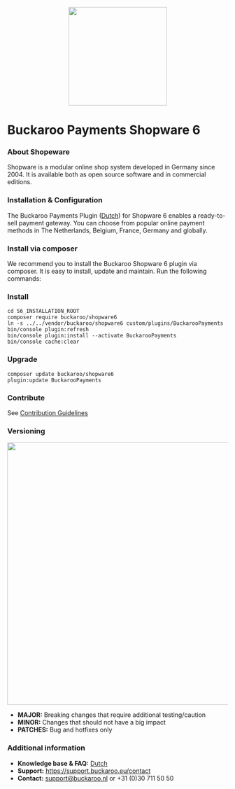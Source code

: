 <p align="center">
  <img src="https://www.buckaroo.nl/media/3216/shopware6-logo.png" width="225px" position="center">
</p>

# Buckaroo Payments Shopware 6

### About Shopeware

Shopware is a modular online shop system developed in Germany since 2004. It is available both as open source software and in commercial editions.

### Installation & Configuration 

The Buckaroo Payments Plugin ([Dutch](https://support.buckaroo.nl/categorieen/plugins/shopware-6)) for Shopware 6 enables a ready-to-sell payment gateway. You can choose from popular online payment methods in The Netherlands, Belgium, France, Germany and globally. 

### Install via composer
We recommend you to install the Buckaroo Shopware 6 plugin via composer. It is easy to install, update and maintain.
Run the following commands:

### Install
```
cd S6_INSTALLATION_ROOT
composer require buckaroo/shopware6
ln -s ../../vendor/buckaroo/shopware6 custom/plugins/BuckarooPayments
bin/console plugin:refresh
bin/console plugin:install --activate BuckarooPayments
bin/console cache:clear
```
### Upgrade
```
composer update buckaroo/shopware6
plugin:update BuckarooPayments
```

### Contribute

See [Contribution Guidelines](CONTRIBUTING.md)

### Versioning 
<p align="left">
  <img src="https://www.buckaroo.nl/media/3212/versioning.png" width="600px" position="center">
</p>

- **MAJOR:** Breaking changes that require additional testing/caution
- **MINOR:** Changes that should not have a big impact 
- **PATCHES:** Bug and hotfixes only 

### Additional information
- **Knowledge base & FAQ:** [Dutch](https://support.buckaroo.nl/categorieen/plugins/shopware-6)
- **Support:** https://support.buckaroo.eu/contact
- **Contact:** support@buckaroo.nl or +31 (0)30 711 50 50

